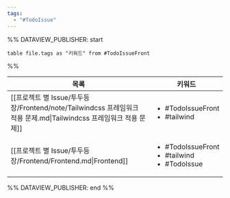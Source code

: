 ```yaml
---
tags:
  - "#TodoIssue"
---
```

%% DATAVIEW_PUBLISHER: start
```dataview
table file.tags as "키워드" from #TodoIssueFront
```
%%

| 목록                                                                                      | 키워드                                                                    |
| --------------------------------------------------------------------------------------- | ---------------------------------------------------------------------- |
| [[프로젝트 별 Issue/투두등장/Frontend/note/Tailwindcss 프레임워크 적용 문제.md\|Tailwindcss 프레임워크 적용 문제]] | <ul><li>#TodoIssueFront</li><li>#tailwind</li></ul>                    |
| [[프로젝트 별 Issue/투두등장/Frontend/Frontend.md\|Frontend]]                                    | <ul><li>#TodoIssueFront</li><li>#tailwind</li><li>#TodoIssue</li></ul> |

%% DATAVIEW_PUBLISHER: end %%